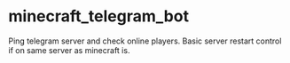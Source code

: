 # minecraft_telegram_bot
Ping telegram server and check online players. Basic server restart control if on same server as minecraft is.
